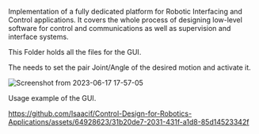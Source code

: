 Implementation of a fully dedicated platform for Robotic Interfacing and Control applications. It covers the whole process of designing low-level software for control and communications as well as supervision and interface systems.


This Folder holds all the files for the GUI.




The needs to set the pair Joint/Angle of the desired motion and activate it.

![Screenshot from 2023-06-17 17-57-05](https://github.com/Isaacif/Control-Design-for-Robotics-Applications/assets/64928623/8c86114c-f015-40a4-a46d-f32a3859ea7b)

Usage example of the GUI.




https://github.com/Isaacif/Control-Design-for-Robotics-Applications/assets/64928623/31b20de7-2031-431f-a1d8-85d14523342f







